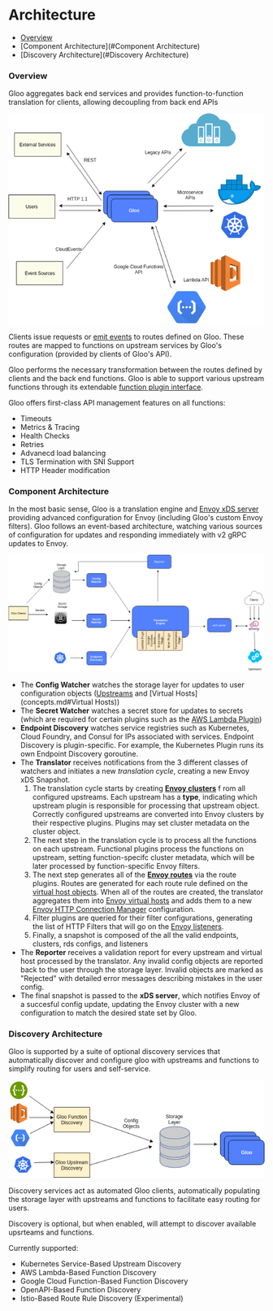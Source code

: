 # Architecture

- [Overview](#Overview)
- [Component Architecture](#Component Architecture)
- [Discovery Architecture](#Discovery Architecture)


<a name="Overview"></a>

### Overview

Gloo aggregates back end services and provides function-to-function translation for clients, allowing decoupling from back end APIs

![Overview](high_level_architecture.png "High Level Architecture")

Clients issue requests or [emit events](https://github.com/solo-io/gloo-sdk-go) to routes defined on Gloo. These routes are mapped
to functions on upstream services by Gloo's configuration (provided by clients of Gloo's API). 

Gloo performs the necessary transformation between the routes defined by clients and the back end functions. Gloo is able 
to support various upstream functions through its extendable [function plugin interface](https://github.com/solo-io/gloo/blob/master/pkg/plugin/interface.go).

Gloo offers first-class API management features on all functions:

- Timeouts
- Metrics & Tracing
- Health Checks
- Retries
- Advanecd load balancing
- TLS Termination with SNI Support
- HTTP Header modification
<!-- TODO: -Authentication -->
<!-- TODO: -JWT/Oauth2 -->




<a name="Component Architecture"></a>

### Component Architecture

In the most basic sense, Gloo is a translation engine and [Envoy xDS server](https://github.com/envoyproxy/data-plane-api/blob/master/XDS_PROTOCOL.md)
 providing advanced configuration for Envoy (including Gloo's custom Envoy filters<!--(TODO)-->). Gloo follows an event-based architecture, watching various sources of configuration for
updates and responding immediately with v2 gRPC updates to Envoy. 


![Component Architecture](component_architecture.png "Component Architecture")

* The **Config Watcher** watches the storage layer for updates to user configuration objects ([Upstreams](concepts.md#Upstreams) and [Virtual Hosts](concepts.md#Virtual Hosts))
* The **Secret Watcher** watches a secret store for updates to secrets (which are required for certain plugins such as the [AWS Lambda Plugin](../plugins/aws.md))
* **Endpoint Discovery** watches service registries such as Kubernetes, Cloud Foundry, and Consul for IPs associated with services. 
Endpoint Discovery is plugin-specific. For example, the Kubernetes Plugin<!--(TODO)--> runs its own Endpoint Discovery goroutine.
* The **Translator** receives notifications from the 3 different classes of watchers and initiates a new *translation cycle*,
creating a new Envoy xDS Snapshot.
    1. The translation cycle starts by creating **[Envoy clusters](https://www.envoyproxy.io/docs/envoy/latest/api-v1/cluster_manager/cluster.html?highlight=cluster)** f
    rom all configured upstreams. Each upstream has a **type**,
    indicating which upstream plugin<!--(TODO)--> is responsible for processing that upstream object. Correctly configured upstreams are 
    converted into Envoy clusters by their respective plugins. Plugins may set cluster metadata on the cluster object.
    1. The next step in the translation cycle is to process all the functions on each upstream. Functional plugins<!--(TODO)--> process
    the functions on upstream, setting function-specifc cluster metadata, which will be later processed by function-specific Envoy
    filters.
    1. The next step generates all of the **[Envoy routes](https://www.envoyproxy.io/docs/envoy/latest/api-v2/api/v2/route/route.proto.html?highlight=route)** 
    via the route plugins<!--(TODO)-->. Routes are generated for 
    each route rule defined on the [virtual host objects](../v1/virtualhost.md). When all of the routes are created, the translator aggregates them
    into [Envoy virtual hosts](https://www.envoyproxy.io/docs/envoy/latest/api-v1/route_config/vhost.html?highlight=virtual%20host) 
    and adds them to a new [Envoy HTTP Connection Manager](https://www.envoyproxy.io/docs/envoy/latest/api-v1/route_config/vhost.html?highlight=virtual%20host) 
    configuration.
    1. Filter plugins<!--(TODO)--> are queried for their filter configurations, generating the list of HTTP Filters that will go 
    on the [Envoy listeners](https://www.envoyproxy.io/docs/envoy/latest/api-v1/listeners/listeners).
    1. Finally, a snapshot is composed of the all the valid endpoints, clusters, rds configs, and listeners
* The **Reporter** receives a validation report for every upstream and virtual host processed by the translator. Any invalid
  config objects are reported back to the user through the storage layer. Invalid objects are marked as "Rejected" with 
  detailed error messages describing mistakes in the user config.
* The final snapshot is passed to the **xDS server**, which notifies Envoy of a succesful config update, updating the Envoy
cluster with a new configuration to match the desired state set by Gloo.   




<a name="Discovery Architecture"></a>

### Discovery Architecture

Gloo is supported by a suite of optional discovery services<!--(TODO)--> that automatically discover and configure 
gloo with upstreams and functions to simplify routing for users and self-service.  


![Discovery Architecture](discovery_architecture.png "Discovery Architecture")

Discovery services act as automated Gloo clients, automatically populating the storage layer with upstreams and functions
to facilitate easy routing for users.

Discovery is optional, but when enabled, will attempt to discover available upsrteams and functions.

Currently supported:

- Kubernetes Service-Based Upstream Discovery
- AWS Lambda-Based Function Discovery
- Google Cloud Function-Based Function Discovery
- OpenAPI-Based Function Discovery
- Istio-Based Route Rule Discovery (Experimental)

